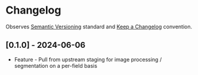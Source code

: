 # Changelog

Observes [Semantic Versioning](https://semver.org/spec/v2.0.0.html) standard and
[Keep a Changelog](https://keepachangelog.com/en/1.0.0/) convention.

## [0.1.0] - 2024-06-06

+ Feature - Pull from upstream staging for image processing / segmentation on a per-field basis
